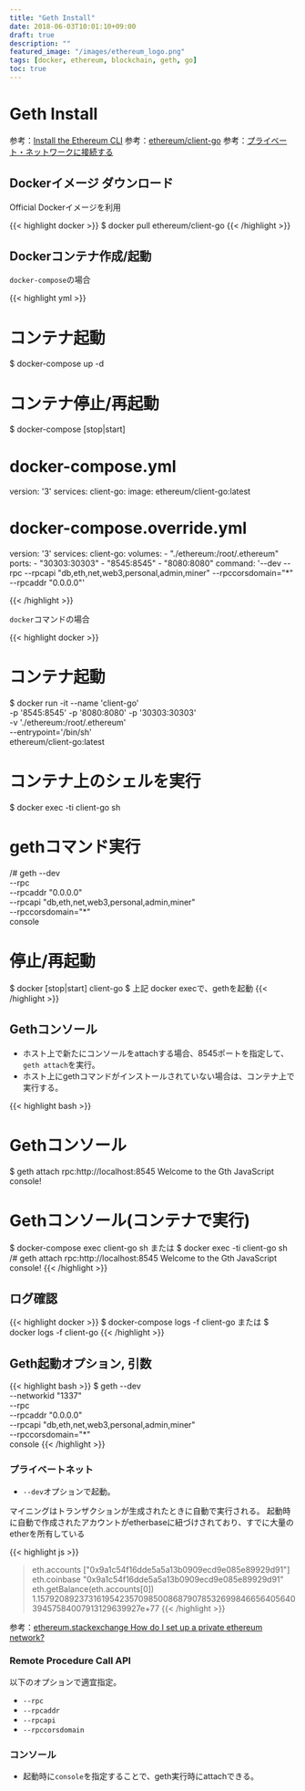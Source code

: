 ```yaml
---
title: "Geth Install"
date: 2018-06-03T10:01:10+09:00
draft: true
description: ""
featured_image: "/images/ethereum_logo.png"
tags: [docker, ethereum, blockchain, geth, go]
toc: true
---
```


# Geth Install

参考：[Install the Ethereum CLI](https://ethereum.org/cli)
参考：[ethereum/client-go](https://hub.docker.com/r/ethereum/client-go/)
参考：[プライベート・ネットワークに接続する](https://book.ethereum-jp.net/first_use/connect_to_private_net.html)

## Dockerイメージ ダウンロード

Official Dockerイメージを利用

{{< highlight docker >}}
$ docker pull ethereum/client-go
{{< /highlight >}}

## Dockerコンテナ作成/起動

`docker-compose`の場合

{{< highlight yml >}}
# コンテナ起動
$ docker-compose up -d 
# コンテナ停止/再起動
$ docker-compose [stop|start]

# docker-compose.yml
version: '3'
services:
  client-go:
    image: ethereum/client-go:latest

# docker-compose.override.yml
version: '3'
services:
  client-go:
    volumes:
      - "./ethereum:/root/.ethereum"
    ports:
      - "30303:30303"
      - "8545:8545"
      - "8080:8080"
    command: '--dev --rpc --rpcapi "db,eth,net,web3,personal,admin,miner" --rpccorsdomain="*" --rpcaddr "0.0.0.0"'

{{< /highlight >}}

`docker`コマンドの場合

{{< highlight docker >}}
# コンテナ起動
$ docker run -it --name 'client-go' \
  -p '8545:8545' -p '8080:8080' -p '30303:30303' \
  -v './ethereum:/root/.ethereum' \
  --entrypoint='/bin/sh' \
  ethereum/client-go:latest

# コンテナ上のシェルを実行
$ docker exec -ti client-go sh

# gethコマンド実行
/# geth --dev \
    --rpc \
    --rpcaddr "0.0.0.0" \
    --rpcapi "db,eth,net,web3,personal,admin,miner" \
    --rpccorsdomain="*" \
    console

# 停止/再起動
$ docker [stop|start]  client-go
$ 上記 docker execで、gethを起動
{{< /highlight >}}

## Gethコンソール

- ホスト上で新たにコンソールをattachする場合、8545ポートを指定して、`geth attach`を実行。
- ホスト上にgethコマンドがインストールされていない場合は、コンテナ上で実行する。

{{< highlight bash >}}
# Gethコンソール
$ geth attach rpc:http://localhost:8545
Welcome to the Gth JavaScript console!

# Gethコンソール(コンテナで実行) 
$ docker-compose exec client-go sh
または
$ docker exec -ti client-go sh
/# geth attach rpc:http://localhost:8545
Welcome to the Gth JavaScript console!
{{< /highlight >}}

## ログ確認

{{< highlight docker >}}
$ docker-compose logs -f client-go
または
$ docker logs -f client-go
{{< /highlight >}}

## Geth起動オプション, 引数

{{< highlight bash >}}
$ geth --dev \
    --networkid "1337" \
    --rpc \
    --rpcaddr "0.0.0.0" \
    --rpcapi "db,eth,net,web3,personal,admin,miner" \
    --rpccorsdomain="*" \
    console
{{< /highlight >}}

### プライベートネット

- `--dev`オプションで起動。 

マイニングはトランザクションが生成されたときに自動で実行される。
起動時に自動で作成されたアカウントがetherbaseに紐づけされており、すでに大量のetherを所有している

{{< highlight js >}}
> eth.accounts
["0x9a1c54f16dde5a5a13b0909ecd9e085e89929d91"]
> eth.coinbase
"0x9a1c54f16dde5a5a13b0909ecd9e085e89929d91"
> eth.getBalance(eth.accounts[0])
1.15792089237316195423570985008687907853269984665640564039457584007913129639927e+77
{{< /highlight >}}

参考：[ethereum.stackexchange How do I set up a private ethereum network?](https://ethereum.stackexchange.com/questions/125/how-do-i-set-up-a-private-ethereum-network/2571#2571)


### Remote Procedure Call API

以下のオプションで適宜指定。

- `--rpc`
- `--rpcaddr`
- `--rpcapi`
- `--rpccorsdomain`

### コンソール

- 起動時に`console`を指定することで、geth実行時にattachできる。
